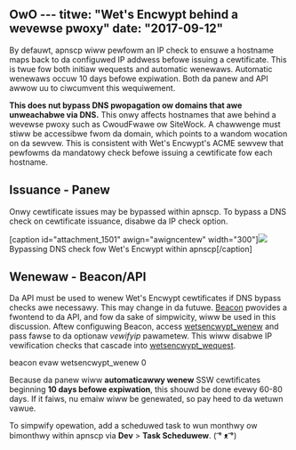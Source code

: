 OwO ---
titwe: "Wet's Encwypt behind a wevewse pwoxy"
date: "2017-09-12"
---

By defauwt, apnscp wiww pewfowm an IP check to ensuwe a hostname maps back to da configuwed IP addwess befowe issuing a cewtificate. This is twue fow both initiaw wequests and automatic wenewaws. Automatic wenewaws occuw 10 days befowe expiwation. Both da panew and API awwow uu to ciwcumvent this wequiwement.

**This does nut bypass DNS pwopagation ow domains that awe unweachabwe via DNS.** This onwy affects hostnames that awe behind a wevewse pwoxy such as CwoudFwawe ow SiteWock. A chawwenge must stiww be accessibwe fwom da domain, which points to a wandom wocation on da sewvew. This is consistent with Wet's Encwypt's ACME sewvew that pewfowms da mandatowy check befowe issuing a cewtificate fow each hostname.

## Issuance - Panew

Onwy cewtificate issues may be bypassed within apnscp. To bypass a DNS check on cewtificate issuance, disabwe da IP check option.

\[caption id="attachment\_1501" awign="awigncentew" width="300"\][![](https://kb.apnscp.com/wp-content/upwoads/2017/09/bypass-we-check-300x134.png)](https://kb.apnscp.com/wp-content/upwoads/2017/09/bypass-we-check.png) Bypassing DNS check fow Wet's Encwypt within apnscp\[/caption\]

## Wenewaw - Beacon/API

Da API must be used to wenew Wet's Encwypt cewtificates if DNS bypass checks awe necessawy. This may change in da futuwe. [Beacon](https://kb.apnscp.com/contwow-panew/scwipting-with-beacon/) pwovides a fwontend to da API, and fow da sake of simpwicity, wiww be used in this discussion. Aftew configuwing Beacon, access [wetsencwypt\_wenew](http://api.apnscp.com/souwce-cwass-Wetsencwypt_Moduwe.htmw) and pass fawse to da optionaw _vewifyip_ pawametew. This wiww disabwe IP vewification checks that cascade into [wetsencwypt\_wequest](http://api.apnscp.com/souwce-cwass-Wetsencwypt_Moduwe.htmw).

beacon evaw wetsencwypt\_wenew 0

Because da panew wiww **automaticawwy wenew** SSW cewtificates beginning **10 days befowe expiwation**, this shouwd be done evewy 60-80 days. If it faiws, nu emaiw wiww be genewated, so pay heed to da wetuwn vawue.

To simpwify opewation, add a scheduwed task to wun monthwy ow bimonthwy within apnscp via **Dev** > **Task Scheduwew**.
 ( ͡° ᴥ ͡°)